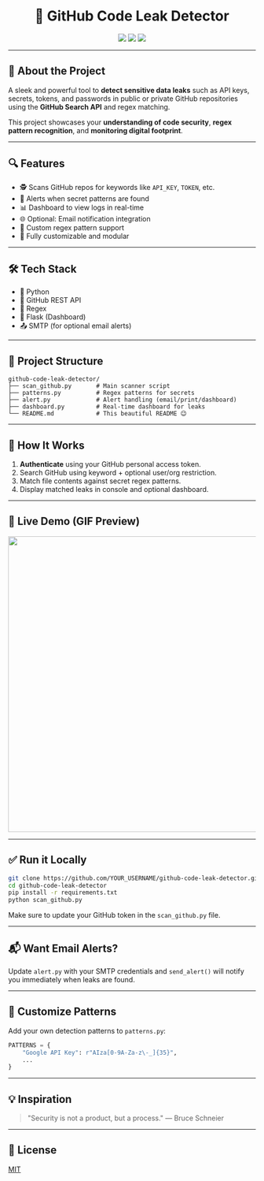 <h1 align="center">🔐 GitHub Code Leak Detector</h1>

<p align="center">
  <img src="https://img.shields.io/badge/status-active-brightgreen?style=flat-square" />
  <img src="https://img.shields.io/badge/python-3.9+-blue?style=flat-square" />
  <img src="https://img.shields.io/github/license/Cherry2210030393/github-code-leak-detector?style=flat-square" />
</p>

---

## 🚀 About the Project

A sleek and powerful tool to **detect sensitive data leaks** such as API keys, secrets, tokens, and passwords in public or private GitHub repositories using the **GitHub Search API** and regex matching.

This project showcases your **understanding of code security**, **regex pattern recognition**, and **monitoring digital footprint**.

---

## 🔍 Features

- 🕵️ Scans GitHub repos for keywords like `API_KEY`, `TOKEN`, etc.
- 🚨 Alerts when secret patterns are found
- 📊 Dashboard to view logs in real-time
- 🌐 Optional: Email notification integration
- 🔁 Custom regex pattern support
- 🧠 Fully customizable and modular

---

## 🛠️ Tech Stack

- 🐍 Python
- 🔎 GitHub REST API
- 🧪 Regex
- 🧮 Flask (Dashboard)
- 📤 SMTP (for optional email alerts)

---

## 📁 Project Structure

```
github-code-leak-detector/
├── scan_github.py       # Main scanner script
├── patterns.py          # Regex patterns for secrets
├── alert.py             # Alert handling (email/print/dashboard)
├── dashboard.py         # Real-time dashboard for leaks
└── README.md            # This beautiful README 😉
```

---

## 🧠 How It Works

1. **Authenticate** using your GitHub personal access token.
2. Search GitHub using keyword + optional user/org restriction.
3. Match file contents against secret regex patterns.
4. Display matched leaks in console and optional dashboard.

---

## 📸 Live Demo (GIF Preview)

<p align="center">
  <img src="https://media.giphy.com/media/v1.Y2lkPTc5MGI3NjExYzZpcXZ5dTJzbm84Zm00cHJmZHRtd2dkZnhiZW53OXl2ZzN2ZHRzayZlcD12MV9naWZzX3NlYXJjaCZjdD1n/KzJkzjggfGN5Py6zzk/giphy.gif" width="600"/>
</p>

---

## ✅ Run it Locally

```bash
git clone https://github.com/YOUR_USERNAME/github-code-leak-detector.git
cd github-code-leak-detector
pip install -r requirements.txt
python scan_github.py
```

Make sure to update your GitHub token in the `scan_github.py` file.

---

## 📬 Want Email Alerts?

Update `alert.py` with your SMTP credentials and `send_alert()` will notify you immediately when leaks are found.

---

## 🧩 Customize Patterns

Add your own detection patterns to `patterns.py`:

```python
PATTERNS = {
    "Google API Key": r"AIza[0-9A-Za-z\-_]{35}",
    ...
}
```

---

## 💡 Inspiration

> "Security is not a product, but a process." — Bruce Schneier

---

## 📜 License

[MIT](LICENSE)
